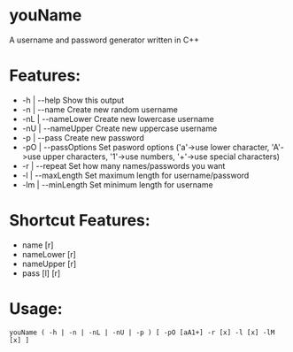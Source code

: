 # youName
A username and password generator written in C++

# Features:
- -h  | --help		Show this output
- -n  | --name		Create new random username
- -nL | --nameLower	Create new lowercase username
- -nU | --nameUpper	Create new uppercase username
- -p  | --pass		Create new password
- -pO | --passOptions Set pasword options ('a'->use lower character, 'A'->use upper characters, '1'->use numbers, '+'->use special characters)
- -r  | --repeat		Set how many names/passwords you want
- -l  | --maxLength	Set maximum length for username/password
- -lm | --minLength	Set minimum length for username

# Shortcut Features:
- name [r]
- nameLower [r]
- nameUpper [r]
- pass [l] [r]

# Usage:
    youName ( -h | -n | -nL | -nU | -p ) [ -pO [aA1+] -r [x] -l [x] -lM [x] ]
